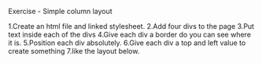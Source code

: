 Exercise - Simple column layout


1.Create an html file and linked stylesheet.
2.Add four divs to the page
3.Put text inside each of the divs
4.Give each div a border do you can see where it is.
5.Position each div absolutely.
6.Give each div a top and left value to create something 7.like the layout below.